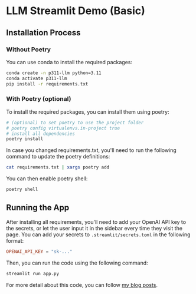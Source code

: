 # LLM Streamlit Demo (Basic)

## Installation Process

### Without Poetry

You can use conda to install the required packages:

```sh
conda create -n p311-llm python=3.11
conda activate p311-llm
pip install -r requirements.txt
```

### With Poetry (optional)

To install the required packages, you can install them using poetry:

```sh
# (optional) to set poetry to use the project folder
# poetry config virtualenvs.in-project true
# install all dependencies
poetry install
```

In case you changed requirements.txt, you'll need to run the following command to update the poetry definitions:

```sh
cat requirements.txt | xargs poetry add
```

You can then enable poetry shell:

```sh
poetry shell
```

## Running the App

After installing all requirements, you'll need to add your OpenAI API key to the secrets,
or let the user input it in the sidebar every time they visit the page.
You can add your secrets to `.streamlit/secrets.toml` in the following format:

```toml
OPENAI_API_KEY = "sk-..."
```

Then, you can run the code using the following command:

```sh
streamlit run app.py
```

For more detail about this code, you can follow [my blog posts](https://medium.com/@nima.mahmoudi).
